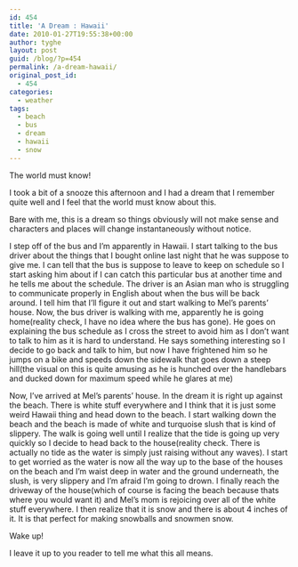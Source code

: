 ```yaml
---
id: 454
title: 'A Dream : Hawaii'
date: 2010-01-27T19:55:38+00:00
author: tyghe
layout: post
guid: /blog/?p=454
permalink: /a-dream-hawaii/
original_post_id:
  - 454
categories:
  - weather
tags:
  - beach
  - bus
  - dream
  - hawaii
  - snow
---
```

The world must know!

I took a bit of a snooze this afternoon and I had a dream that I remember quite well and I feel that the world must know about this.

Bare with me, this is a dream so things obviously will not make sense and characters and places will change instantaneously without notice.

<!--more-->I step off of the bus and I&#8217;m apparently in Hawaii. I start talking to the bus driver about the things that I bought online last night that he was suppose to give me. I can tell that the bus is suppose to leave to keep on schedule so I start asking him about if I can catch this particular bus at another time and he tells me about the schedule. The driver is an Asian man who is struggling to communicate properly in English about when the bus will be back around. I tell him that I&#8217;ll figure it out and start walking to Mel&#8217;s parents&#8217; house. Now, the bus driver is walking with me, apparently he is going home(reality check, I have no idea where the bus has gone). He goes on explaining the bus schedule as I cross the street to avoid him as I don&#8217;t want to talk to him as it is hard to understand. He says something interesting so I decide to go back and talk to him, but now I have frightened him so he jumps on a bike and speeds down the sidewalk that goes down a steep hill(the visual on this is quite amusing as he is hunched over the handlebars and ducked down for maximum speed while he glares at me)

Now, I&#8217;ve arrived at Mel&#8217;s parents&#8217; house. In the dream it is right up against the beach. There is white stuff everywhere and I think that it is just some weird Hawaii thing and head down to the beach. I start walking down the beach and the beach is made of white and turquoise slush that is kind of slippery. The walk is going well until I realize that the tide is going up very quickly so I decide to head back to the house(reality check. There is actually no tide as the water is simply just raising without any waves). I start to get worried as the water is now all the way up to the base of the houses on the beach and I&#8217;m waist deep in water and the ground underneath, the slush, is very slippery and I&#8217;m afraid I&#8217;m going to drown. I finally reach the driveway of the house(which of course is facing the beach because thats where you would want it) and Mel&#8217;s mom is rejoicing over all of the white stuff everywhere. I then realize that it is snow and there is about 4 inches of it. It is that perfect for making snowballs and snowmen snow.

Wake up!

I leave it up to you reader to tell me what this all means.
